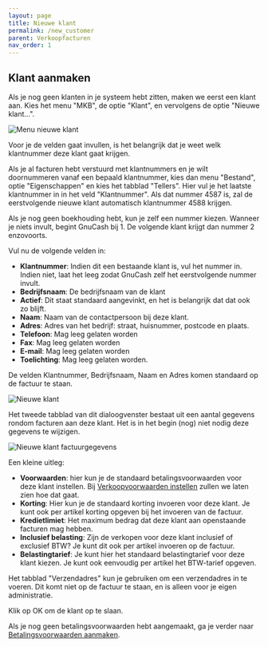 ```yaml
---
layout: page
title: Nieuwe klant
permalink: /new_customer
parent: Verkoopfacturen
nav_order: 1
---
```


## Klant aanmaken

Als je nog geen klanten in je systeem hebt zitten, maken we eerst een klant aan.
Kies het menu "MKB", de optie "Klant", en vervolgens de optie "Nieuwe klant...".

![Menu nieuwe klant]({{site.baseurl}}/assets/menu_new_customer.png)

Voor je de velden gaat invullen, is het belangrijk dat je weet welk klantnummer
deze klant gaat krijgen.

Als je al facturen hebt verstuurd met klantnummers en
je wilt doornummeren vanaf een bepaald klantnummer, kies dan menu "Bestand", optie "Eigenschappen"
en kies het tabblad "Tellers". Hier vul je het laatste klantnummer in in het veld
"Klantnummer". Als dat nummer 4587 is, zal de eerstvolgende nieuwe klant automatisch klantnummer
4588 krijgen.

Als je nog geen boekhouding hebt, kun je zelf een nummer kiezen. Wanneer je niets invult,
begint GnuCash bij 1. De volgende klant krijgt dan nummer 2 enzovoorts.

Vul nu de volgende velden in:

* **Klantnummer**: Indien dit een bestaande klant is, vul het nummer in. Indien niet, laat het leeg zodat GnuCash zelf het eerstvolgende nummer invult.
* **Bedrijfsnaam**: De bedrijfsnaam van de klant
* **Actief**: Dit staat standaard aangevinkt, en het is belangrijk dat dat ook zo blijft.
* **Naam**: Naam van de contactpersoon bij deze klant.
* **Adres**: Adres van het bedrijf: straat, huisnummer, postcode en plaats.
* **Telefoon**: Mag leeg gelaten worden
* **Fax**: Mag leeg gelaten worden
* **E-mail**: Mag leeg gelaten worden
* **Toelichting**: Mag leeg gelaten worden.

De velden Klantnummer, Bedrijfsnaam, Naam en Adres komen standaard op de factuur te staan.

![Nieuwe klant]({{site.baseurl}}/assets/new_customer_dialog.png)

Het tweede tabblad van dit dialoogvenster bestaat uit een aantal gegevens rondom facturen aan deze klant.
Het is in het begin (nog) niet nodig deze gegevens te wijzigen.

![Nieuwe klant factuurgegevens]({{site.baseurl}}/assets/new_customer_invoice_properties_dialog.png)

Een kleine uitleg:
* **Voorwaarden**: hier kun je de standaard betalingsvoorwaarden voor deze klant instellen. Bij [Verkoopvoorwaarden instellen]({{site.baseurl}}/sales_invoice/betalingsvoorwaarden) zullen we laten zien hoe dat gaat.
* **Korting**: Hier kun je de standaard korting invoeren voor deze klant. Je kunt ook per artikel korting opgeven bij het invoeren van de factuur.
* **Kredietlimiet**: Het maximum bedrag dat deze klant aan openstaande facturen mag hebben.
* **Inclusief belasting**: Zijn de verkopen voor deze klant inclusief of exclusief BTW? Je kunt dit ook per artikel invoeren op de factuur.
* **Belastingtarief**: Je kunt hier het standaard belastingtarief voor deze klant kiezen. Je kunt ook eenvoudig per artikel het BTW-tarief opgeven.

Het tabblad "Verzendadres" kun je gebruiken om een verzendadres in te voeren. Dit komt niet op de factuur te staan, en is alleen voor je eigen administratie.

Klik op OK om de klant op te slaan.

Als je nog geen betalingsvoorwaarden hebt aangemaakt, ga je verder naar [Betalingsvoorwaarden aanmaken]({{site.baseurl}}/betalingsvoorwaarden).


